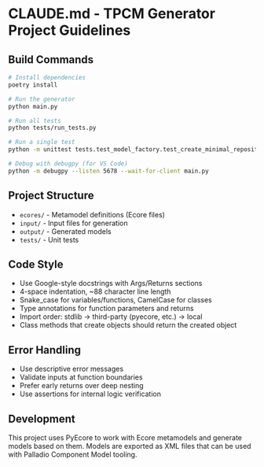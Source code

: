 # CLAUDE.md - TPCM Generator Project Guidelines

## Build Commands
```bash
# Install dependencies
poetry install

# Run the generator 
python main.py

# Run all tests
python tests/run_tests.py

# Run a single test
python -m unittest tests.test_model_factory.test_create_minimal_repository

# Debug with debugpy (for VS Code)
python -m debugpy --listen 5678 --wait-for-client main.py
```

## Project Structure
- `ecores/` - Metamodel definitions (Ecore files)
- `input/` - Input files for generation
- `output/` - Generated models
- `tests/` - Unit tests

## Code Style
- Use Google-style docstrings with Args/Returns sections
- 4-space indentation, ~88 character line length
- Snake_case for variables/functions, CamelCase for classes
- Type annotations for function parameters and returns
- Import order: stdlib → third-party (pyecore, etc.) → local
- Class methods that create objects should return the created object

## Error Handling
- Use descriptive error messages
- Validate inputs at function boundaries
- Prefer early returns over deep nesting
- Use assertions for internal logic verification

## Development
This project uses PyEcore to work with Ecore metamodels and generate models based on them. Models are exported as XML files that can be used with Palladio Component Model tooling.
